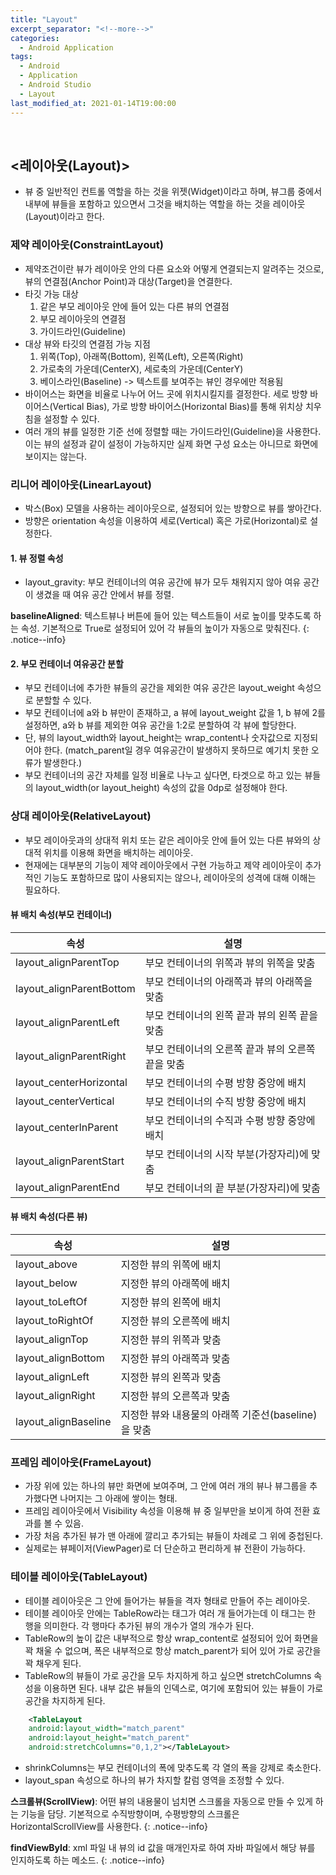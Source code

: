 ```yaml
---
title: "Layout"
excerpt_separator: "<!--more-->"
categories:
  - Android Application
tags:
  - Android
  - Application
  - Android Studio
  - Layout
last_modified_at: 2021-01-14T19:00:00
---
```

<!--more-->

<br>

## <레이아웃(Layout)>

  * 뷰 중 일반적인 컨트롤 역할을 하는 것을 위젯(Widget)이라고 하며, 뷰그룹 중에서 내부에 뷰들을 포함하고 있으면서 그것을 배치하는 역할을 하는 것을 레이아웃(Layout)이라고 한다.

### 제약 레이아웃(ConstraintLayout)

  * 제약조건이란 뷰가 레이아웃 안의 다른 요소와 어떻게 연결되는지 알려주는 것으로, 뷰의 연결점(Anchor Point)과 대상(Target)을 연결한다.
  * 타깃 가능 대상
    1. 같은 부모 레이아웃 안에 들어 있는 다른 뷰의 연결점
    2. 부모 레이아웃의 연결점
    3. 가이드라인(Guideline)
  * 대상 뷰와 타깃의 연결점 가능 지점
    1. 위쪽(Top), 아래쪽(Bottom), 왼쪽(Left), 오른쪽(Right)
    2. 가로축의 가운데(CenterX), 세로축의 가운데(CenterY)
    3. 베이스라인(Baseline) -> 텍스트를 보여주는 뷰인 경우에만 적용됨
  * 바이어스는 화면을 비율로 나누어 어느 곳에 위치시킬지를 결정한다. 세로 방향 바이어스(Vertical Bias), 가로 방향 바이어스(Horizontal Bias)를 통해 위치상 치우침을 설정할 수 있다.
  * 여러 개의 뷰를 일정한 기준 선에 정렬할 때는 가이드라인(Guideline)을 사용한다. 이는 뷰의 설정과 같이 설정이 가능하지만 실제 화면 구성 요소는 아니므로 화면에 보이지는 않는다.

### 리니어 레이아웃(LinearLayout)

  * 박스(Box) 모델을 사용하는 레이아웃으로, 설정되어 있는 방향으로 뷰를 쌓아간다.
  * 방향은 orientation 속성을 이용하여 세로(Vertical) 혹은 가로(Horizontal)로 설정한다.

#### 1. 뷰 정렬 속성

  * layout_gravity: 부모 컨테이너의 여유 공간에 뷰가 모두 채워지지 않아 여유 공간이 생겼을 때 여유 공간 안에서 뷰를 정렬.

**baselineAligned**: 텍스트뷰나 버튼에 들어 있는 텍스트들이 서로 높이를 맞추도록 하는 속성. 기본적으로 True로 설정되어 있어 각 뷰들의 높이가 자동으로 맞춰진다.
{: .notice--info}

#### 2. 부모 컨테이너 여유공간 분할

  * 부모 컨테이너에 추가한 뷰들의 공간을 제외한 여유 공간은 layout_weight 속성으로 분할할 수 있다.
  * 부모 컨테이너에 a와 b 뷰만이 존재하고, a 뷰에 layout_weight 값을 1, b 뷰에 2를 설정하면, a와 b 뷰를 제외한 여유 공간을 1:2로 분할하여 각 뷰에 할당한다.
  * 단, 뷰의 layout_width와 layout_height는 wrap_content나 숫자값으로 지정되어야 한다. (match_parent일 경우 여유공간이 발생하지 못하므로 예기치 못한 오류가 발생한다.)
  * 부모 컨테이너의 공간 자체를 일정 비율로 나누고 싶다면, 타겟으로 하고 있는 뷰들의 layout_width(or layout_height) 속성의 값을 0dp로 설정해야 한다.

### 상대 레이아웃(RelativeLayout)

  * 부모 레이아웃과의 상대적 위치 또는 같은 레이아웃 안에 들어 있는 다른 뷰와의 상대적 위치를 이용해 화면을 배치하는 레이아웃.
  * 현재에는 대부분의 기능이 제약 레이아웃에서 구현 가능하고 제약 레이아웃이 추가적인 기능도 포함하므로 많이 사용되지는 않으나, 레이아웃의 성격에 대해 이해는 필요하다.

#### 뷰 배치 속성(부모 컨테이너)

| 속성                      | 설명    |                                                              
|--------------------------|--------|
| layout_alignParentTop    | 부모 컨테이너의 위쪽과 뷰의 위쪽을 맞춤     |       
| layout_alignParentBottom | 부모 컨테이너의 아래쪽과 뷰의 아래쪽을 맞춤  |                            
| layout_alignParentLeft   | 부모 컨테이너의 왼쪽 끝과 뷰의 왼쪽 끝을 맞춤  |
| layout_alignParentRight  | 부모 컨테이너의 오른쪽 끝과 뷰의 오른쪽 끝을 맞춤  | 
| layout_centerHorizontal  | 부모 컨테이너의 수평 방향 중앙에 배치  | 
| layout_centerVertical    | 부모 컨테이너의 수직 방향 중앙에 배치  | 
| layout_centerInParent    | 부모 컨테이너의 수직과 수평 방향 중앙에 배치  | 
| layout_alignParentStart  | 부모 컨테이너의 시작 부분(가장자리)에 맞춤  | 
| layout_alignParentEnd    | 부모 컨테이너의 끝 부분(가장자리)에 맞춤  | 

#### 뷰 배치 속성(다른 뷰)

| 속성                      | 설명    |
|--------------------------|-----------------------|
| layout_above             | 지정한 뷰의 위쪽에 배치  |
| layout_below             | 지정한 뷰의 아래쪽에 배치  |
| layout_toLeftOf          | 지정한 뷰의 왼쪽에 배치  |
| layout_toRightOf         | 지정한 뷰의 오른쪽에 배치  |
| layout_alignTop          | 지정한 뷰의 위쪽과 맞춤  |
| layout_alignBottom       | 지정한 뷰의 아래쪽과 맞춤  |
| layout_alignLeft         | 지정한 뷰의 왼쪽과 맞춤  |
| layout_alignRight        | 지정한 뷰의 오른쪽과 맞춤  |
| layout_alignBaseline     | 지정한 뷰와 내용물의 아래쪽 기준선(baseline)을 맞춤  |

### 프레임 레이아웃(FrameLayout)

  * 가장 위에 있는 하나의 뷰만 화면에 보여주며, 그 안에 여러 개의 뷰나 뷰그룹을 추가했다면 나머지는 그 아래에 쌓이는 형태.
  * 프레임 레이아웃에서 Visibility 속성을 이용해 뷰 중 일부만을 보이게 하여 전환 효과를 볼 수 있음.
  * 가장 처음 추가된 뷰가 맨 아래에 깔리고 추가되는 뷰들이 차례로 그 위에 중첩된다.
  * 실제로는 뷰페이저(ViewPager)로 더 단순하고 편리하게 뷰 전환이 가능하다.

### 테이블 레이아웃(TableLayout)

  * 테이블 레이아웃은 그 안에 들어가는 뷰들을 격자 형태로 만들어 주는 레이아웃.
  * 테이블 레이아웃 안에는 TableRow라는 태그가 여러 개 들어가는데 이 태그는 한 행을 의미한다. 각 행마다 추가된 뷰의 개수가 열의 개수가 된다.
  * TableRow의 높이 값은 내부적으로 항상 wrap_content로 설정되어 있어 화면을 꽉 채울 수 없으며, 폭은 내부적으로 항상 match_parent가 되어 있어 가로 공간을 꽉 채우게 된다.
  * TableRow의 뷰들이 가로 공간을 모두 차지하게 하고 싶으면 stretchColumns 속성을 이용하면 된다. 내부 값은 뷰들의 인덱스로, 여기에 포함되어 있는 뷰들이 가로 공간을 차지하게 된다.
```xml
    <TableLayout
    android:layout_width="match_parent"
    android:layout_height="match_parent"
    android:stretchColumns="0,1,2"></TableLayout>
```
  * shrinkColumns는 부모 컨테이너의 폭에 맞추도록 각 열의 폭을 강제로 축소한다.
  * layout_span 속성으로 하나의 뷰가 차지할 칼럼 영역을 조정할 수 있다.

**스크롤뷰(ScrollView)**: 어떤 뷰의 내용물이 넘치면 스크롤을 자동으로 만들 수 있게 하는 기능을 담당. 기본적으로 수직방향이며, 수평방향의 스크롤은 HorizontalScrollView를 사용한다. 
{: .notice--info}

**findViewById**: xml 파일 내 뷰의 id 값을 매개인자로 하여 자바 파일에서 해당 뷰를 인지하도록 하는 메소드.
{: .notice--info}
